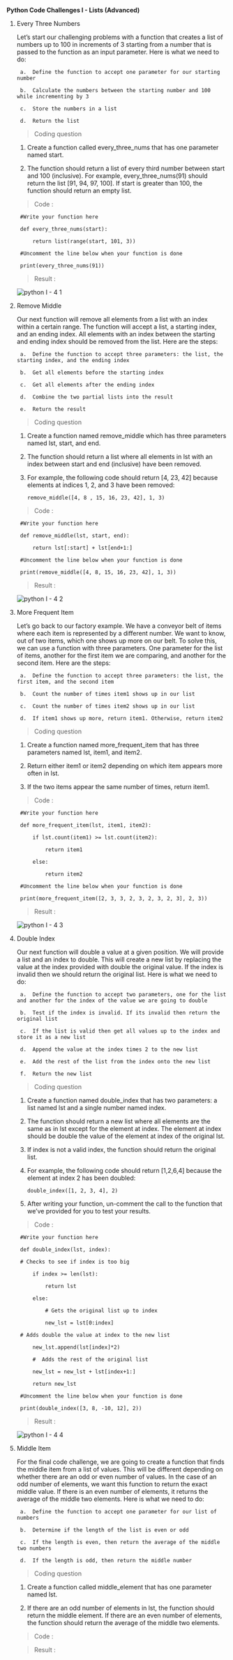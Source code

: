 **Python Code Challenges I - Lists (Advanced)**

1. Every Three Numbers

    Let’s start our challenging problems with a function that creates a list of numbers up to 100 in increments of 3 starting from a number that is passed to the function as an input parameter. Here is what we need to do:

        a.  Define the function to accept one parameter for our starting number

        b.  Calculate the numbers between the starting number and 100 while incrementing by 3

        c.  Store the numbers in a list

        d.  Return the list

    >   Coding question

    1.  Create a function called every_three_nums that has one parameter named start.

    2.  The function should return a list of every third number between start and 100 (inclusive). For example, every_three_nums(91) should return the list [91, 94, 97, 100]. If start is greater than 100, the function should return an empty list.

    >   Code :

        #Write your function here

        def every_three_nums(start):

            return list(range(start, 101, 3))

        #Uncomment the line below when your function is done

        print(every_three_nums(91))

    >   Result  :

      ![python I - 4 1](https://user-images.githubusercontent.com/74751990/191417206-68ec8efd-d01e-4877-9c74-0ede35fc3104.jpg)

2. Remove Middle

    Our next function will remove all elements from a list with an index within a certain range. The function will accept a list, a starting index, and an ending index. All elements with an index between the starting and ending index should be removed from the list. Here are the steps:

        a.  Define the function to accept three parameters: the list, the starting index, and the ending index

        b.  Get all elements before the starting index

        c.  Get all elements after the ending index

        d.  Combine the two partial lists into the result

        e.  Return the result

    >   Coding question

    1.  Create a function named remove_middle which has three parameters named lst, start, and end.

    2.  The function should return a list where all elements in lst with an index between start and end (inclusive) have been removed.

    3.  For example, the following code should return [4, 23, 42] because elements at indices 1, 2, and 3 have been removed:

            remove_middle([4, 8 , 15, 16, 23, 42], 1, 3)

    >   Code :

        #Write your function here
    
        def remove_middle(lst, start, end):
    
            return lst[:start] + lst[end+1:]

        #Uncomment the line below when your function is done

        print(remove_middle([4, 8, 15, 16, 23, 42], 1, 3))

    >   Result  :

      ![python I - 4 2](https://user-images.githubusercontent.com/74751990/191763362-8257f144-8929-4b40-93c9-a8075f80c488.jpg)

3. More Frequent Item

    Let’s go back to our factory example. We have a conveyor belt of items where each item is represented by a different number. We want to know, out of two items, which one shows up more on our belt. To solve this, we can use a function with three parameters. One parameter for the list of items, another for the first item we are comparing, and another for the second item. Here are the steps:

        a.  Define the function to accept three parameters: the list, the first item, and the second item

        b.  Count the number of times item1 shows up in our list

        c.  Count the number of times item2 shows up in our list

        d.  If item1 shows up more, return item1. Otherwise, return item2

    >   Coding question

    1.  Create a function named more_frequent_item that has three parameters named lst, item1, and item2.

    2.  Return either item1 or item2 depending on which item appears more often in lst.

    3.  If the two items appear the same number of times, return item1.

    >   Code :

        #Write your function here

        def more_frequent_item(lst, item1, item2):
 
            if lst.count(item1) >= lst.count(item2):

                return item1

            else:

                return item2

        #Uncomment the line below when your function is done

        print(more_frequent_item([2, 3, 3, 2, 3, 2, 3, 2, 3], 2, 3))

    >   Result  :

      ![python I - 4 3](https://user-images.githubusercontent.com/74751990/191766378-2d8f60d2-e6ec-4fac-a88b-0ee4905c90f1.jpg)

4. Double Index

    Our next function will double a value at a given position. We will provide a list and an index to double. This will create a new list by replacing the value at the index provided with double the original value. If the index is invalid then we should return the original list. Here is what we need to do:

        a.  Define the function to accept two parameters, one for the list and another for the index of the value we are going to double

        b.  Test if the index is invalid. If its invalid then return the original list

        c.  If the list is valid then get all values up to the index and store it as a new list

        d.  Append the value at the index times 2 to the new list

        e.  Add the rest of the list from the index onto the new list

        f.  Return the new list

    >   Coding question

    1.  Create a function named double_index that has two parameters: a list named lst and a single number named index.

    2.  The function should return a new list where all elements are the same as in lst except for the element at index. The element at index should be double the value of the element at index of the original lst.

    3.  If index is not a valid index, the function should return the original list.

    4.  For example, the following code should return [1,2,6,4] because the element at index 2 has been doubled:

            double_index([1, 2, 3, 4], 2)

    5.  After writing your function, un-comment the call to the function that we’ve provided for you to test your results.

    >   Code :

        #Write your function here

        def double_index(lst, index):

        # Checks to see if index is too big

            if index >= len(lst):

                return lst

            else:

                # Gets the original list up to index

                new_lst = lst[0:index]

        # Adds double the value at index to the new list 

            new_lst.append(lst[index]*2)

            #  Adds the rest of the original list

            new_lst = new_lst + lst[index+1:]

            return new_lst

        #Uncomment the line below when your function is done

        print(double_index([3, 8, -10, 12], 2))

    >   Result  :

      ![python I - 4 4](https://user-images.githubusercontent.com/74751990/191827460-12072613-2c12-4524-9c81-e71255c537e5.jpg)

5. Middle Item

    For the final code challenge, we are going to create a function that finds the middle item from a list of values. This will be different depending on whether there are an odd or even number of values. In the case of an odd number of elements, we want this function to return the exact middle value. If there is an even number of elements, it returns the average of the middle two elements. Here is what we need to do:

        a.  Define the function to accept one parameter for our list of numbers

        b.  Determine if the length of the list is even or odd

        c.  If the length is even, then return the average of the middle two numbers

        d.  If the length is odd, then return the middle number

    >   Coding question

    1.  Create a function called middle_element that has one parameter named lst.

    2.  If there are an odd number of elements in lst, the function should return the middle element. If there are an even number of elements, the function should return the average of the middle two elements.

    >   Code :



    >   Result  :


